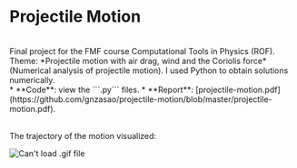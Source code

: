 # Projectile Motion

<br/>
Final project for the FMF course Computational Tools in Physics (ROF).
Theme: *Projectile motion with air drag, wind and the Coriolis force* (Numerical analysis of projectile motion).
I used Python to obtain solutions numerically. 
<br/>
* **Code**: view the ```.py``` files.
* **Report**: [projectile-motion.pdf](https://github.com/gnzasao/projectile-motion/blob/master/projectile-motion.pdf).
<br/>
<br/>

The trajectory of the motion visualized:
<br/>

![Can't load .gif file](https://github.com/gnzasao/projectile-motion/blob/master/animated3d.gif)
